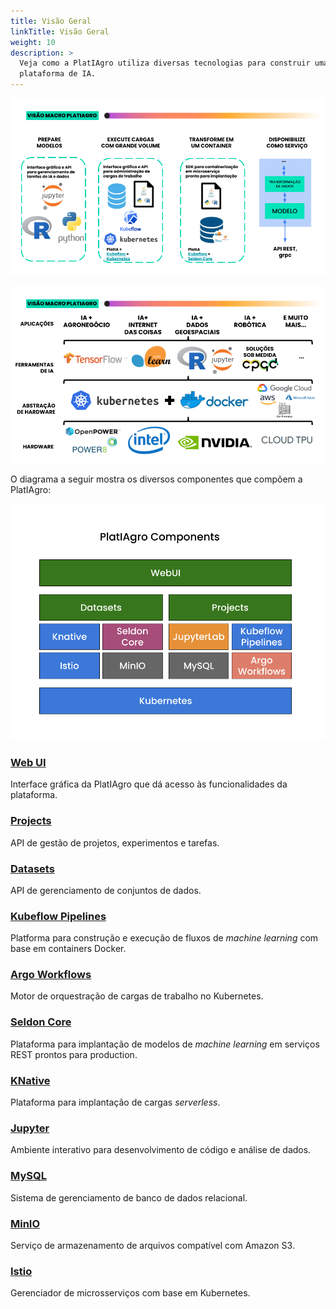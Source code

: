 ```yaml
---
title: Visão Geral
linkTitle: Visão Geral
weight: 10
description: >
  Veja como a PlatIAgro utiliza diversas tecnologias para construir uma
  plataforma de IA.
---
```


![Visão macro de arquitetura da PlatIAgro.](/images/architecture-1.png)

![Visão macro de arquitetura da PlatIAgro.](/images/architecture-2.png)

O diagrama a seguir mostra os diversos componentes que compõem a PlatIAgro:

![Diagrama de componentes da PlatIAgro.](/images/platiagro-components.png)

### [Web UI](https://github.com/platiagro/web-ui)
Interface gráfica da PlatIAgro que dá acesso às funcionalidades da plataforma.

### [Projects](https://github.com/platiagro/projects)
API de gestão de projetos, experimentos e tarefas.

### [Datasets](https://github.com/platiagro/datasets)
API de gerenciamento de conjuntos de dados.

### [Kubeflow Pipelines](https://github.com/kubeflow/pipelines)
Platforma para construção e execução de fluxos de *machine learning* com base em containers Docker.

### [Argo Workflows](https://argo-cd.readthedocs.io/en/stable/)
Motor de orquestração de cargas de trabalho no Kubernetes.

### [Seldon Core](https://github.com/SeldonIO/seldon-core)
Plataforma para implantação de modelos de *machine learning* em serviços REST prontos para production.

### [KNative](https://knative.dev/)
Plataforma para implantação de cargas *serverless*.

### [Jupyter](https://jupyter.org/)
Ambiente interativo para desenvolvimento de código e análise de dados.

### [MySQL](https://www.mysql.com/)
Sistema de gerenciamento de banco de dados relacional.

### [MinIO](https://min.io/)
Serviço de armazenamento de arquivos compatível com Amazon S3.

### [Istio](https://istio.io/latest/)
Gerenciador de microsserviços com base em Kubernetes.
